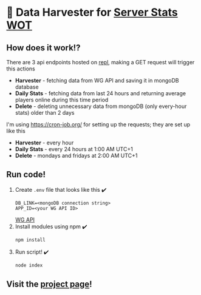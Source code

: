 # :repeat: Data Harvester for [Server Stats WOT](https://github.com/DontEatRice/Server-Stats-WOT)

## How does it work:interrobang:
There are 3 api endpoints hosted on [repl](https://replit.com/), making a GET request will trigger this actions
* __Harvester__ - fetching data from WG API and saving it in mongoDB database
* __Daily Stats__ - fetching data from last 24 hours and returning average players online during this time period
* __Delete__ - deleting unnecessary data from mongoDB (only every-hour stats) older than 2 days

I'm using https://cron-job.org/ for setting up the requests; they are set up like this
* __Harvester__ - every hour
* __Daily Stats__ - every 24 hours at 1:00 AM UTC+1
* __Delete__ - mondays and fridays at 2:00 AM UTC+1

## Run code!
1. Create `.env` file that looks like this :heavy_check_mark:
    ```Text
    DB_LINK=<mongoDB connection string>
    APP_ID=<your WG API ID>
    ``` 
    [WG API](https://developers.wargaming.net/#)
2. Install modules using npm :heavy_check_mark:
    ```Bash
    npm install
    ```
3. Run script! :heavy_check_mark:
    ```Bash
    node index
    ```
    
## Visit the [project page](https://server-stats-wot.herokuapp.com/)!
